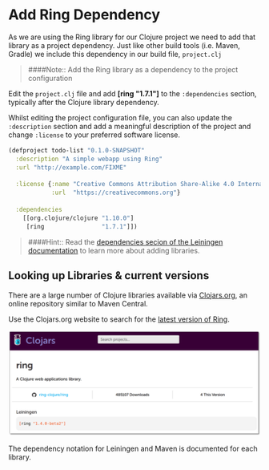 # Add Ring Dependency

As we are using the Ring library for our Clojure project we need to add that library as a project dependency.  Just like other build tools (i.e. Maven, Gradle) we include this dependency in our build file, `project.clj`

> ####Note:: Add the Ring library as a dependency to the project configuration

Edit the `project.clj` file and add **[ring "1.7.1"]** to the `:dependencies` section, typically after the Clojure library dependency.

Whilst editing the project configuration file, you can also update the `:description` section and add a meaningful description of the project and change `:license` to your preferred software license.

```clojure
(defproject todo-list "0.1.0-SNAPSHOT"
  :description "A simple webapp using Ring"
  :url "http://example.com/FIXME"

  :license {:name "Creative Commons Attribution Share-Alike 4.0 International"
            :url  "https://creativecommons.org"}

  :dependencies
    [[org.clojure/clojure "1.10.0"]
     [ring                "1.7.1"]])
```

> ####Hint:: Read the [dependencies secion of the Leiningen documentation](https://github.com/technomancy/leiningen/blob/stable/doc/TUTORIAL.md#dependencies) to learn more about adding libraries.

## Looking up Libraries & current versions

  There are a large number of Clojure libraries available via [Clojars.org](https://clojars.org), an online repository similar to Maven Central.

  Use the Clojars.org website to search for the [latest version of Ring](https://clojars.org/search?q=ring).

![](/images/clojure-webdev-clojars-ring.png)

  The dependency notation for Leiningen and Maven is documented for each library.
